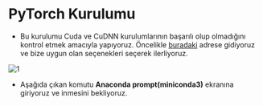 # PyTorch Kurulumu

- Bu kurulumu Cuda ve CuDNN kurulumlarının başarılı olup olmadığını kontrol etmek amacıyla yapıyoruz. Öncelikle [buradaki](https://pytorch.org/get-started/locally/) adrese gidiyoruz ve bize uygun olan seçenekleri seçerek ilerliyoruz.

![1](https://user-images.githubusercontent.com/59111328/137587205-dc1b60d1-8919-4559-9f96-d1eda447ffb2.PNG)

- Aşağıda çıkan komutu **Anaconda prompt(miniconda3)** ekranına giriyoruz ve inmesini bekliyoruz.


